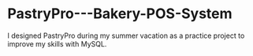 # PastryPro---Bakery-POS-System
I designed PastryPro during my summer vacation as a practice project to improve my skills with MySQL.
